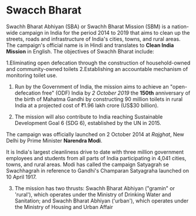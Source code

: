 # Swacch Bharat

Swachh Bharat Abhiyan (SBA) or Swachh Bharat Mission (SBM) is a nation-wide campaign in India for the period 2014 to 2019 that aims to clean up the streets, roads and infrastructure of India's cities, towns, and rural areas. 
The campaign's official name is in Hindi and translates to **Clean India Mission** in English. The objectives of Swachh Bharat include:
  
1.Eliminating open defecation through the construction of household-owned and community-owned toilets 
2.Establishing an accountable mechanism of monitoring toilet use. 

1. Run by the Government of India, the mission aims to achieve an "open-defecation free" (ODF) India by 
*2 October 2019* the **150th** anniversary of the birth of Mahatma Gandhi by constructing 90 million toilets in rural India at a projected cost of ₹1.96 lakh crore (US$30 billion).

2. The mission will also contribute to India reaching Sustainable Development Goal 6 (SDG 6), established by the UN in 2015.

The campaign was officially launched on 2 October 2014 at *Rajghat*, New Delhi by Prime Minister **Narendra Modi**. 

It is India's largest cleanliness drive to date with three million government employees and students from all parts of India participating in 4,041 cities, towns, and rural areas. Modi has called the campaign Satyagrah se Swachhagrah in reference to Gandhi's Champaran Satyagraha launched on 10 April 1917.

3. The mission has two thrusts: Swachh Bharat Abhiyan ("gramin" or 'rural'), which operates under the Ministry of Drinking Water and Sanitation; and Swachh Bharat Abhiyan ('urban'), which operates under the Ministry of Housing and Urban Affair
